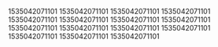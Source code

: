1535042071101
1535042071101
1535042071101
1535042071101
1535042071101
1535042071101
1535042071101
1535042071101
1535042071101
1535042071101
1535042071101
1535042071101
1535042071101
1535042071101
1535042071101